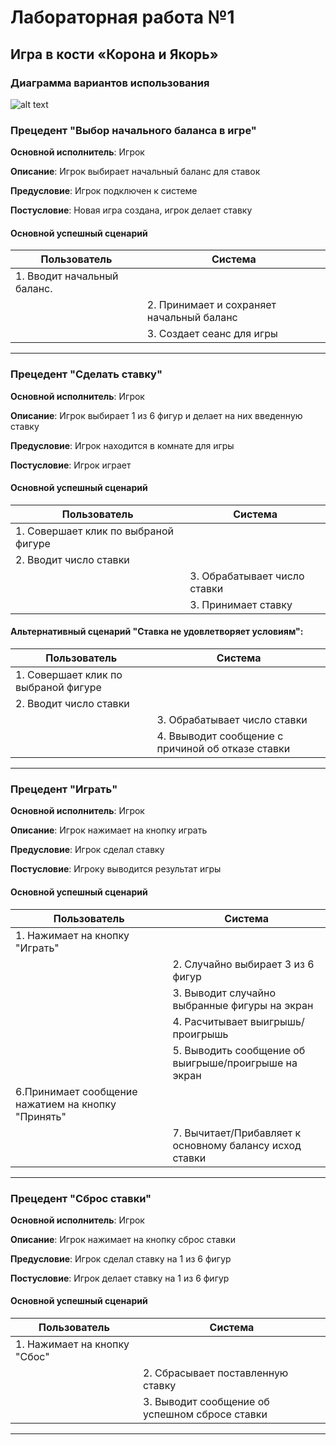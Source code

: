 # Лабораторная работа №1
## Игра в кости «Корона и Якорь»

### Диаграмма вариантов использования
![alt text](<./images/UseCase.jpg>)

### Прецедент "Выбор начального баланса в игре"
**Основной исполнитель**: Игрок

**Описание**: Игрок выбирает начальный баланс для ставок

**Предусловие**: Игрок подключен к системе

**Постусловие**: Новая игра создана, игрок делает ставку

#### Основной успешный сценарий

| Пользователь                    | Система                           | 
|---------------------------------|-----------------------------------|
| 1. Вводит начальный баланс.      |                                   | 
|                                 | 2. Принимает и сохраняет начальный баланс       |
|                                 | 3. Создает сеанс для игры       |
---
### Прецедент "Сделать ставку"
**Основной исполнитель**: Игрок

**Описание**: Игрок выбирает 1 из 6 фигур и делает на них введенную ставку 

**Предусловие**: Игрок находится в комнате для игры

**Постусловие**: Игрок играет

#### Основной успешный сценарий

| Пользователь                    | Система                                       | 
|---------------------------------|-----------------------------------------------|
| 1. Совершает клик по выбраной фигуре                |                                               | 
| 2. Вводит число ставки          |                              |
|                                 | 3. Обрабатывает число ставки |
|                                 | 3. Принимает ставку |

#### Альтернативный сценарий "Ставка не удовлетворяет условиям":

| Пользователь                    | Система                                                                          | 
|---------------------------------|----------------------------------------------------------------------------------|
| 1. Совершает клик по выбраной фигуре                |                                               | 
| 2. Вводит число ставки          |                              |
|                                 | 3. Обрабатывает число ставки |
|                                 | 4. Ввыводит сообщение с причиной об отказе ставки                                    |

---
### Прецедент "Играть"
**Основной исполнитель**: Игрок

**Описание**: Игрок нажимает на кнопку играть

**Предусловие**: Игрок сделал ставку

**Постусловие**: Игроку выводится результат игры

#### Основной успешный сценарий

| Пользователь                       | Система                                       | 
|------------------------------------|-----------------------------------------------|
| 1. Нажимает на кнопку "Играть"  |                                               |
|                                    | 2. Случайно выбирает 3 из 6 фигур  |
|                                    | 3. Выводит случайно выбранные фигуры на экран       |
|                                    | 4. Расчитывает выигрышь/проигрышь                              |
|                                    | 5. Выводить сообщение об выигрыше/проигрыше на экран           |
| 6.Принимает сообщение нажатием на кнопку "Принять"       |                      |
|                                    | 7. Вычитает/Прибавляет к основному балансу исход ставки        |

---
### Прецедент "Сброс ставки"
**Основной исполнитель**: Игрок

**Описание**:  Игрок нажимает на кнопку сброс ставки

**Предусловие**: Игрок сделал ставку на 1 из 6 фигур

**Постусловие**: Игрок делает ставку на 1 из 6 фигур

#### Основной успешный сценарий

| Пользователь                       | Система                                                  | 
|------------------------------------|----------------------------------------------------------|
| 1. Нажимает на кнопку "Сбос"        |                                                          |
|                                    | 2. Сбрасывает поставленную ставку                         |
|                                    | 3. Выводит сообщение об успешном сбросе ставки            |

---





